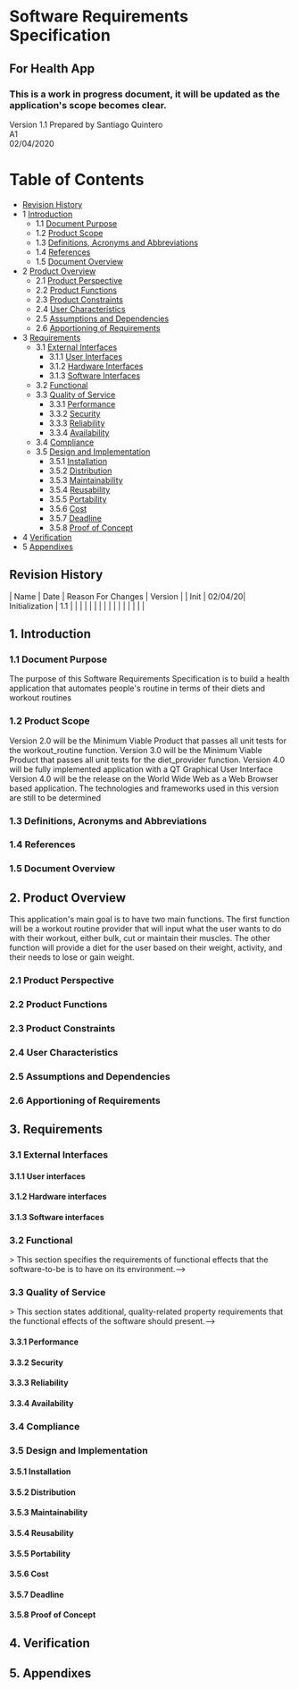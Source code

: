 # Software Requirements Specification
## For Health App
### This is a work in progress document, it will be updated as the application's scope becomes clear.
Version 1.1
Prepared by Santiago Quintero  
A1  
02/04/2020 

Table of Contents
=================
* [Revision History](#revision-history)
* 1 [Introduction](#1-introduction)
  * 1.1 [Document Purpose](#11-document-purpose)
  * 1.2 [Product Scope](#12-product-scope)
  * 1.3 [Definitions, Acronyms and Abbreviations](#13-definitions-acronyms-and-abbreviations)
  * 1.4 [References](#14-references)
  * 1.5 [Document Overview](#15-document-overview)
* 2 [Product Overview](#2-product-overview)
  * 2.1 [Product Perspective](#21-product-perspective)
  * 2.2 [Product Functions](#22-product-functions)
  * 2.3 [Product Constraints](#23-product-constraints)
  * 2.4 [User Characteristics](#24-user-characteristics)
  * 2.5 [Assumptions and Dependencies](#25-assumptions-and-dependencies)
  * 2.6 [Apportioning of Requirements](#26-apportioning-of-requirements)
* 3 [Requirements](#3-requirements)
  * 3.1 [External Interfaces](#31-external-interfaces)
    * 3.1.1 [User Interfaces](#311-user-interfaces)
    * 3.1.2 [Hardware Interfaces](#312-hardware-interfaces)
    * 3.1.3 [Software Interfaces](#313-software-interfaces)
  * 3.2 [Functional](#32-functional)
  * 3.3 [Quality of Service](#33-quality-of-service)
    * 3.3.1 [Performance](#331-performance)
    * 3.3.2 [Security](#332-security)
    * 3.3.3 [Reliability](#333-reliability)
    * 3.3.4 [Availability](#334-availability)
  * 3.4 [Compliance](#34-compliance)
  * 3.5 [Design and Implementation](#35-design-and-implementation)
    * 3.5.1 [Installation](#351-installation)
    * 3.5.2 [Distribution](#352-distribution)
    * 3.5.3 [Maintainability](#353-maintainability)
    * 3.5.4 [Reusability](#354-reusability)
    * 3.5.5 [Portability](#355-portability)
    * 3.5.6 [Cost](#356-cost)
    * 3.5.7 [Deadline](#357-deadline)
    * 3.5.8 [Proof of Concept](#358-proof-of-concept)
* 4 [Verification](#4-verification)
* 5 [Appendixes](#5-appendixes)

## Revision History
| Name | Date    | Reason For Changes  | Version   |
| Init | 02/04/20| Initialization      | 1.1       |
|      |         |                     |           |
|      |         |                     |           |
|      |         |                     |           |

## 1. Introduction
<!-- This section should provide an overview of the entire document-->

### 1.1 Document Purpose
<!-- Describe the purpose of the SRS and its intended audience. -->
The purpose of this Software Requirements Specification is to build a health application that automates people's routine in terms of their diets and workout routines

### 1.2 Product Scope
<!--Identify the product whose software requirements are specified in this document, including the revision or release number. Explain what the product that is covered by this SRS will do, particularly if this SRS describes only part of the system or a single subsystem. Provide a short description of the software being specified and its purpose, including relevant benefits, objectives, and goals. Relate the software to corporate goals or business strategies. If a separate vision and scope document is available, refer to it rather than duplicating its contents here.-->
Version 2.0 will be the Minimum Viable Product that passes all unit tests for the workout_routine function.
Version 3.0 will be the Minimum Viable Product that passes all unit tests for the diet_provider function.
Version 4.0 will be fully implemented application with a QT Graphical User Interface
Version 4.0 will be the release on the World Wide Web as a Web Browser based application. The technologies and frameworks used in this version are still to be determined

### 1.3 Definitions, Acronyms and Abbreviations
<!--In Progress-->

### 1.4 References
<!--List any other documents or Web addresses to which this SRS refers. These may include user interface style guides, contracts, standards, system requirements specifications, use case documents, or a vision and scope document. Provide enough information so that the reader could access a copy of each reference, including title, author, version number, date, and source or location.-->

### 1.5 Document Overview
<!--Describe what the rest of the document contains and how it is organized.-->

## 2. Product Overview
<!--This section should describe the general factors that affect the product and its requirements. This section does not state specific requirements. Instead, it provides a background for those requirements, which are defined in detail in Section 3, and makes them easier to understand.-->
This application's main goal is to have two main functions. The first function will be a workout routine provider that will input what the user wants to do with their workout, either bulk, cut or maintain their muscles. The other function will provide a diet for the user based on their weight, activity, and their needs to lose or gain weight.


### 2.1 Product Perspective
<!--Describe the context and origin of the product being specified in this SRS. For example, state whether this product is a follow-on member of a product family, a replacement for certain existing systems, or a new, self-contained product. If the SRS defines a component of a larger system, relate the requirements of the larger system to the functionality of this software and identify interfaces between the two. A simple diagram that shows the major components of the overall system, subsystem interconnections, and external interfaces can be helpful.-->

### 2.2 Product Functions
<!--Summarize the major functions the product must perform or must let the user perform. Details will be provided in Section 3, so only a high level summary (such as a bullet list) is needed here. Organize the functions to make them understandable to any reader of the SRS. A picture of the major groups of related requirements and how they relate, such as a top level data flow diagram or object class diagram, is often effective.-->

### 2.3 Product Constraints
<!--This subsection should provide a general description of any other items that will limit the developer�s options. These may include:  

* Interfaces to users, other applications or hardware.  
* Quality of service constraints.  
* Standards compliance.  
* Constraints around design or implementation.-->

### 2.4 User Characteristics
<!--Identify the various user classes that you anticipate will use this product. User classes may be differentiated based on frequency of use, subset of product functions used, technical expertise, security or privilege levels, educational level, or experience. Describe the pertinent characteristics of each user class. Certain requirements may pertain only to certain user classes. Distinguish the most important user classes for this product from those who are less important to satisfy.-->

### 2.5 Assumptions and Dependencies
<!--List any assumed factors (as opposed to known facts) that could affect the requirements stated in the SRS. These could include third-party or commercial components that you plan to use, issues around the development or operating environment, or constraints. The project could be affected if these assumptions are incorrect, are not shared, or change. Also identify any dependencies the project has on external factors, such as software components that you intend to reuse from another project, unless they are already documented elsewhere (for example, in the vision and scope document or the project plan).-->

### 2.6 Apportioning of Requirements
<!--Apportion the software requirements to software elements. For requirements that will require implementation over multiple software elements, or when allocation to a software element is initially undefined, this should be so stated. A cross reference table by function and software element should be used to summarize the apportioning.

Identify requirements that may be delayed until future versions of the system (e.g., blocks and/or increments).-->

## 3. Requirements
<!-- This section specifies the software product's requirements. Specify all of the software requirements to a level of detail sufficient to enable designers to design a software system to satisfy those requirements, and to enable testers to test that the software system satisfies those requirements.

 The specific requirements should:
* Be uniquely identifiable.
* State the subject of the requirement (e.g., system, software, etc.) and what shall be done.
* Optionally state the conditions and constraints, if any.
* Describe every input (stimulus) into the software system, every output (response) from the software system, and all functions performed by the software system in response to an input or in support of an output.
* Be verifiable (e.g., the requirement realization can be proven to the customer's satisfaction)
* Conform to agreed upon syntax, keywords, and terms.-->

### 3.1 External Interfaces
<!-- This subsection defines all the inputs into and outputs requirements of the software system. Each interface defined may include the following content:
* Name of item
* Source of input or destination of output
* Valid range, accuracy, and/or tolerance
* Units of measure
* Timing
* Relationships to other inputs/outputs
* Screen formats/organization
* Window formats/organization
* Data formats
* Command formats
* End messages-->

#### 3.1.1 User interfaces
<!--Define the software components for which a user interface is needed. Describe the logical characteristics of each interface between the software product and the users. This may include sample screen images, any GUI standards or product family style guides that are to be followed, screen layout constraints, standard buttons and functions (e.g., help) that will appear on every screen, keyboard shortcuts, error message display standards, and so on. Details of the user interface design should be documented in a separate user interface specification.

Could be further divided into Usability and Convenience requirements.-->

#### 3.1.2 Hardware interfaces
<!--Describe the logical and physical characteristics of each interface between the software product and the hardware components of the system. This may include the supported device types, the nature of the data and control interactions between the software and the hardware, and communication protocols to be used.-->

#### 3.1.3 Software interfaces
<!--Describe the connections between this product and other specific software components (name and version), including databases, operating systems, tools, libraries, and integrated commercial components. Identify the data items or messages coming into the system and going out and describe the purpose of each. Describe the services needed and the nature of communications. Refer to documents that describe detailed application programming interface protocols. Identify data that will be shared across software components. If the data sharing mechanism must be implemented in a specific way (for example, use of a global data area in a multitasking operating system), specify this as an implementation constraint.-->

### 3.2 Functional
<!-->> This section specifies the requirements of functional effects that the software-to-be is to have on its environment.-->

### 3.3 Quality of Service
<!-->> This section states additional, quality-related property requirements that the functional effects of the software should present.-->

#### 3.3.1 Performance
<!--If there are performance requirements for the product under various circumstances, state them here and explain their rationale, to help the developers understand the intent and make suitable design choices. Specify the timing relationships for real time systems. Make such requirements as specific as possible. You may need to state performance requirements for individual functional requirements or features.-->

#### 3.3.2 Security
<!--Specify any requirements regarding security or privacy issues surrounding use of the product or protection of the data used or created by the product. Define any user identity authentication requirements. Refer to any external policies or regulations containing security issues that affect the product. Define any security or privacy certifications that must be satisfied.-->

#### 3.3.3 Reliability
<!--Specify the factors required to establish the required reliability of the software system at time of delivery.-->

#### 3.3.4 Availability
<!--Specify the factors required to guarantee a defined availability level for the entire system such as checkpoint, recovery, and restart.-->

### 3.4 Compliance
<!--Specify the requirements derived from existing standards or regulations, including:  
* Report format
* Data naming
* Accounting procedures
* Audit tracing

For example, this could specify the requirement for software to trace processing activity. Such traces are needed for some applications to meet minimum regulatory or financial standards. An audit trace requirement may, for example, state that all changes to a payroll database shall be recorded in a trace file with before and after values.-->

### 3.5 Design and Implementation

#### 3.5.1 Installation
<!--Constraints to ensure that the software-to-be will run smoothly on the target implementation platform.-->

#### 3.5.2 Distribution
<!--Constraints on software components to fit the geographically distributed structure of the host organization, the distribution of data to be processed, or the distribution of devices to be controlled.-->

#### 3.5.3 Maintainability
<!--Specify attributes of software that relate to the ease of maintenance of the software itself. These may include requirements for certain modularity, interfaces, or complexity limitation. Requirements should not be placed here just because they are thought to be good design practices.-->

#### 3.5.4 Reusability
<!-- TODO: come up with a description -->

#### 3.5.5 Portability
<!--Specify attributes of software that relate to the ease of porting the software to other host machines and/or operating systems.-->

#### 3.5.6 Cost
<!--Specify monetary cost of the software product.-->

#### 3.5.7 Deadline
<!--Specify schedule for delivery of the software product.-->

#### 3.5.8 Proof of Concept
<!-- TODO: come up with a description -->

## 4. Verification
<!--This section provides the verification approaches and methods planned to qualify the software. The information items for verification are recommended to be given in a parallel manner with the requirement items in Section 3. The purpose of the verification process is to provide objective evidence that a system or system element fulfills its specified requirements and characteristics.-->

<!-- TODO: give more guidance, similar to section 3 -->
<!-- ieee 15288:2015 -->

## 5. Appendixes